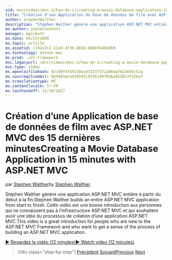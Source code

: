 ```yaml
---
uid: mvc/videos/mvc-2/how-do-i/creating-a-movie-database-application-in-15-minutes-with-aspnet-mvc
title: "Création d’une Application de base de données de film avec ASP.NET MVC des 15 dernières minutes | Documents Microsoft"
author: StephenWalther
description: "Stephen Walther génère une application ASP.NET MVC entière à partir du début à la fin. Cette vidéo est une bonne introduction aux personnes qui découvrent le f MVC ASP.NET..."
ms.author: aspnetcontent
manager: wpickett
ms.date: 03/17/2009
ms.topic: article
ms.assetid: c742a7c2-11ed-4f39-b658-960676494db9
ms.technology: dotnet-mvc
ms.prod: .net-framework
msc.legacyurl: /mvc/videos/mvc-2/how-do-i/creating-a-movie-database-application-in-15-minutes-with-aspnet-mvc
msc.type: video
ms.openlocfilehash: 02c09f4f45510ac67231f371a064afb23ed3c52a
ms.sourcegitcommit: 9a9483aceb34591c97451997036a9120c3fe2baf
ms.translationtype: MT
ms.contentlocale: fr-FR
ms.lasthandoff: 11/10/2017
---
```

<a name="creating-a-movie-database-application-in-15-minutes-with-aspnet-mvc"></a><span data-ttu-id="a5fd5-104">Création d’une Application de base de données de film avec ASP.NET MVC des 15 dernières minutes</span><span class="sxs-lookup"><span data-stu-id="a5fd5-104">Creating a Movie Database Application in 15 minutes with ASP.NET MVC</span></span>
====================
<span data-ttu-id="a5fd5-105">par [Stephen Walther](https://github.com/StephenWalther)</span><span class="sxs-lookup"><span data-stu-id="a5fd5-105">by [Stephen Walther](https://github.com/StephenWalther)</span></span>

<span data-ttu-id="a5fd5-106">Stephen Walther génère une application ASP.NET MVC entière à partir du début à la fin.</span><span class="sxs-lookup"><span data-stu-id="a5fd5-106">Stephen Walther builds an entire ASP.NET MVC application from start to finish.</span></span> <span data-ttu-id="a5fd5-107">Cette vidéo est une bonne introduction aux personnes qui ne connaissent pas à l’infrastructure ASP.NET MVC et qui souhaitent avoir une idée du processus de création d’une application ASP.NET MVC.</span><span class="sxs-lookup"><span data-stu-id="a5fd5-107">This video is a great introduction for people who are new to the ASP.NET MVC Framework and who want to get a sense of the process of building an ASP.NET MVC application.</span></span>

[<span data-ttu-id="a5fd5-108">&#9654; Regardez la vidéo (12 minutes)</span><span class="sxs-lookup"><span data-stu-id="a5fd5-108">&#9654; Watch video (12 minutes)</span></span>](https://channel9.msdn.com/Blogs/ASP-NET-Site-Videos/creating-a-movie-database-application-in-15-minutes-with-aspnet-mvc)

>[!div class="step-by-step"]
<span data-ttu-id="a5fd5-109">[Précédent](creating-a-tasklist-application-with-aspnet-mvc.md)
[Suivant](understanding-models-views-and-controllers.md)</span><span class="sxs-lookup"><span data-stu-id="a5fd5-109">[Previous](creating-a-tasklist-application-with-aspnet-mvc.md)
[Next](understanding-models-views-and-controllers.md)</span></span>

